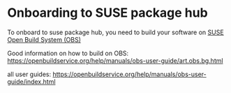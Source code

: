 # Onboarding to SUSE package hub



To onboard to suse package hub, you need to build your software on [SUSE Open Build System (OBS)](https://build.opensuse.org/)

Good information on how to build on OBS: https://openbuildservice.org/help/manuals/obs-user-guide/art.obs.bg.html

all user guides: https://openbuildservice.org/help/manuals/obs-user-guide/index.html
